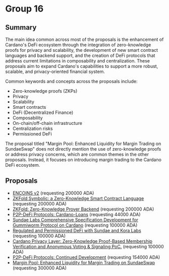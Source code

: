 
# Group 16

## Summary

The main idea common across most of the proposals is the enhancement of Cardano's DeFi ecosystem through the integration of zero-knowledge proofs for privacy and scalability, the development of new smart contract languages and backend support, and the creation of DeFi protocols that address current limitations in composability and centralization. These proposals aim to expand Cardano's capabilities to support a more robust, scalable, and privacy-oriented financial system.

Common keywords and concepts across the proposals include:
- Zero-knowledge proofs (ZKPs)
- Privacy
- Scalability
- Smart contracts
- DeFi (Decentralized Finance)
- Composability
- On-chain/off-chain infrastructure
- Centralization risks
- Permissioned DeFi

The proposal titled "Margin Pool: Enhanced Liquidity for Margin Trading on SundaeSwap" does not directly mention the use of zero-knowledge proofs or address privacy concerns, which are common themes in the other proposals. Instead, it focuses on introducing margin trading to the Cardano DeFi ecosystem.

## Proposals
* [ENCOINS v2](https://cardano.ideascale.com/c/idea/113479) (requesting 200000 ADA)
* [ZKFold Symbolic: a Zero-Knowledge Smart Contract Language](https://cardano.ideascale.com/c/idea/113453) (requesting 200000 ADA)
* [ZKFold: Zero-Knowledge Prover Backend](https://cardano.ideascale.com/c/idea/113441) (requesting 200000 ADA)
* [P2P-DeFi Protocols: Cardano-Loans](https://cardano.ideascale.com/c/idea/114037) (requesting 44000 ADA)
* [Sundae Labs Comprehensive Specification Development for Gummiworm Protocol on Cardano](https://cardano.ideascale.com/c/idea/113760) (requesting 100000 ADA)
* [Regulated and Permissioned DeFi with Sundae and Kora Labs](https://cardano.ideascale.com/c/idea/113756) (requesting 100000 ADA)
* [Cardano Privacy Layer: Zero-Knowledge Proof-Based Membership Verification and Anonymous Voting & Signaling PoC.](https://cardano.ideascale.com/c/idea/113249) (requesting 100000 ADA)
* [P2P-DeFi Protocols: Continued Development](https://cardano.ideascale.com/c/idea/113999) (requesting 154000 ADA)
* [Margin Pool: Enhanced Liquidity for Margin Trading on SundaeSwap](https://cardano.ideascale.com/c/idea/113762) (requesting 300000 ADA)
